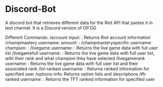 # Discord-Bot
A discord bot that retrieves different data for the Riot API that pastes it in text channel. It is a Discord version of OP.GG

Different Commands:
/account input: <Username>: Returns Riot account information
/champmastery username: <Username> amount: <Amount>:
/champmasteryspecific username: <Username> champion: <Champion>:
/livegame username: <Username>: Returns the live game data with full user list
/livegamefull username: <Username>: Returns the live game data with full user list, with their rank and what champion they have selected
/livegamerank username: <Username>: Returns the live game data with full user list and their associated rank
/lol-ranked username: <Username>: Returns ranked information for specified user
/options-info: Returns option lists and descriptions
/tft-ranked username: <Username>: Returns the TFT ranked information for specified user
